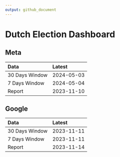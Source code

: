 ```yaml
---
output: github_document
---
```


# Dutch Election Dashboard



## Meta


|Data           |Latest     |
|:--------------|:----------|
|30 Days Window |2024-05-03 |
|7 Days Window  |2024-05-04 |
|Report         |2023-11-10 |

## Google


|Data           |Latest     |
|:--------------|:----------|
|30 Days Window |2023-11-11 |
|7 Days Window  |2023-11-11 |
|Report         |2023-11-14 |
